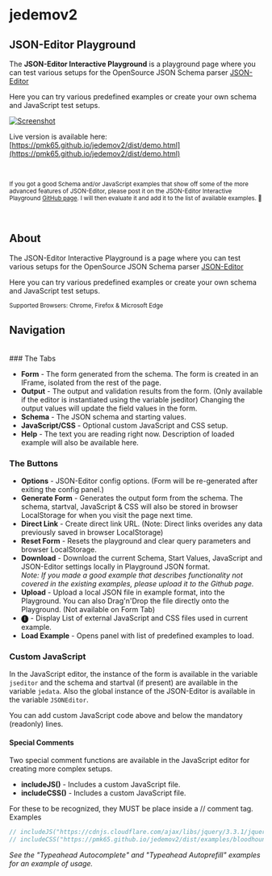 # jedemov2
## JSON-Editor Playground

The **JSON-Editor Interactive Playground** is a playground page where you can test various setups for the OpenSource JSON Schema parser [JSON-Editor](https://github.com/json-editor/json-editor#json-editor)

Here you can try various predefined examples or create your own schema and JavaScript test setups.

[![Screenshot](https://i.imgur.com/cil00cv.png)](https://pmk65.github.io/jedemov2/dist/demo.html)

Live version is available here: [https://pmk65.github.io/jedemov2/dist/demo.html](https://pmk65.github.io/jedemov2/dist/demo.html)

<br>

<small>If you got a good Schema and/or JavaScript examples that show off some of the more advanced features of JSON-Editor, please post it on the JSON-Editor Interactive Playground [GitHub page](https://github.com/pmk65/jedemov2/issues). I will then evaluate it and add it to the list of available examples. 🚀</small>

<br>

## About

The JSON-Editor Interactive Playground is a page where you can test various setups for the OpenSource JSON Schema parser [JSON-Editor](https://github.com/json-editor/json-editor)

Here you can try various predefined examples or create your own schema and JavaScript test setups.

<small>Supported Browsers: Chrome, Firefox & Microsoft Edge</small>

## Navigation
<br>
### The Tabs

* **Form** - The form generated from the schema. The form is created in an IFrame, isolated from the rest of the page.
* **Output** - The output and validation results from the form. (Only available if the editor is instantiated using the variable jseditor) Changing the output values will update the field values in the form.
* **Schema** - The JSON schema and starting values.
* **JavaScript/CSS** - Optional custom JavaScript and CSS setup.
* **Help** - The text you are reading right now. Description of loaded example will also be available here.

### The Buttons

* **Options** - JSON-Editor config options. (Form will be re-generated after exiting the config panel.)
* **Generate Form** - Generates the output form from the schema. The schema, startval, JavaScript & CSS will also be stored in browser LocalStorage for when you visit the page next time.
* **Direct Link** - Create direct link URL. (Note: Direct links overides any data previously saved in browser LocalStorage)
* **Reset Form** - Resets the playground and clear query parameters and browser LocalStorage.
* **Download** - Download the current Schema, Start Values, JavaScript and JSON-Editor settings locally in Playground JSON format.<br>*Note: If you made a good example that describes functionality not covered in the existing examples, please upload it to the Github page.*
* **Upload** - Upload a local JSON file in example format, into the Playground. You can also Drag'n'Drop the file directly onto the Playground. (Not available on Form Tab)
* 🅘 - Display List of external JavaScript and CSS files used in current example.
* **Load Example** - Opens panel with list of predefined examples to load.

### Custom JavaScript

In the JavaScript editor, the instance of the form is available in the variable ``jseditor`` and the schema and startval (if present) are available in the variable ``jedata``.
Also the global instance of the JSON-Editor is available in the variable ``JSONEditor``.

You can add custom JavaScript code above and below the mandatory (readonly) lines.

#### Special Comments

Two special comment functions are available in the JavaScript editor for creating more complex setups.

* **includeJS()** - Includes a custom JavaScript file.
* **includeCSS()** - Includes a custom JavaScript file.

For these to be recognized, they MUST be place inside a // comment tag.
Examples
````javascript
// includeJS("https://cdnjs.cloudflare.com/ajax/libs/jquery/3.3.1/jquery.min.js")
// includeCSS("https://pmk65.github.io/jedemov2/dist/examples/bloodhound.css")
````

*See the "Typeahead Autocomplete" and "Typeahead Autoprefill" examples for an example of usage.*
